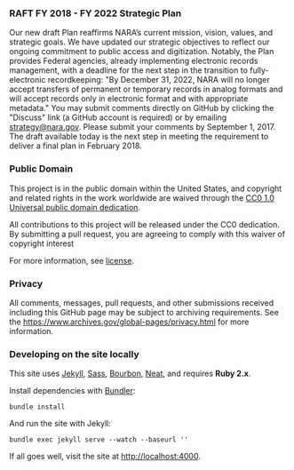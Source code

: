 ### RAFT FY 2018 - FY 2022 Strategic Plan

Our new draft Plan  reaffirms NARA’s current mission, vision, values, and strategic goals. We have updated our strategic objectives to reflect our ongoing commitment to public access and digitization. Notably, the Plan provides Federal agencies, already implementing electronic records management, with a deadline for the next step in the transition to fully-electronic recordkeeping: "By December 31, 2022, NARA will no longer accept transfers of permanent or temporary records in analog formats and will accept records only in electronic format and with appropriate metadata." You may submit comments directly on GitHub by clicking the "Discuss" link (a GitHub account is required) or by emailing strategy@nara.gov. Please submit your comments by September 1, 2017. The draft available today is the next step in meeting the requirement to deliver a final plan in February 2018.

### Public Domain

This project is in the public domain within the United States, and
copyright and related rights in the work worldwide are waived through
the [CC0 1.0 Universal public domain dedication](https://creativecommons.org/publicdomain/zero/1.0/).

All contributions to this project will be released under the CC0 dedication. By submitting a pull request, you are agreeing to comply with this waiver of copyright interest

For more information, see [license](https://github.com/usnationalarchives/strategi-plan/blob/master/LICENSE.md).


### Privacy

All comments, messages, pull requests, and other submissions received including this GitHub page may be subject to archiving requirements. See the <https://www.archives.gov/global-pages/privacy.html> for more information.

### Developing on the site locally

This site uses [Jekyll](http://jekyllrb.com), [Sass](http://sass-lang.com), [Bourbon](http://bourbon.io), [Neat](http://neat.bourbon.io), and requires **Ruby 2.x**.

Install dependencies with [Bundler](http://bundler.io/):

```shell
bundle install
```

And run the site with Jekyll:

```shell
bundle exec jekyll serve --watch --baseurl ''
```

If all goes well, visit the site at <http://localhost:4000>.
